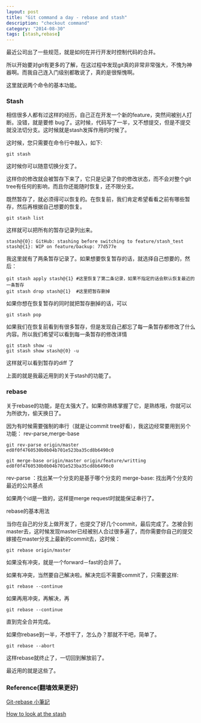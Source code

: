 ```yaml
---
layout: post
title: "Git command a day - rebase and stash"
description: "checkout command"
category: "2014-08-30"
tags: [stash,rebase]
---
```



最近公司出了一些规范，就是如何在并行开发时控制代码的合并。

所以开始要对git有更多的了解，在这过程中发现git真的非常非常强大，不愧为神器啊。而我自己连入门级别都敢说了，真的是很惭愧啊。

这里就说两个命令的基本功能。

### Stash 

相信很多人都有过这样的经历，自己正在开发一个新的feature，突然间被别人打断。没错，就是要修 bug了。这时候，代码写了一半，又不想提交，但是不提交就没法切分支。这时候就是stash发挥作用的时候了。

这时候，您只需要在命令行中敲入，如下:
	
	git stash

这时候你可以随意切换分支了。	

这样你的修改就会被暂存下来了，它只是记录了你的修改状态，而不会对整个git tree有任何的影响，而且你还能随时恢复，还不限分支。

既然暂存了，就必须得可以恢复的。在恢复前，我们肯定希望看看之前有哪些暂存，然后再根据自己想要的恢复。

	git stash list

这样就可以把所有的暂存记录列出来。

	stash@{0}: GitHub: stashing before switching to feature/stash_test
	stash@{1}: WIP on feature/backup: 77d577e 

我这里就有了两条暂存记录了。如果想要恢复暂存的话，就选择自己想要的，然后：

	git stash apply stash@{1} #这里恢复了第二条记录，如果不指定的话会默认恢复最近的一条暂存
	git stash drop stash@{1}  #这里把暂存删掉

如果你想在恢复暂存的同时就把暂存删掉的话，可以
	
	git stash pop 

如果我们在恢复前看到有很多暂存，但是发现自己都忘了每一条暂存都修改了什么内容。所以我们希望可以看到每一条暂存的修改详情

	git stash show -u
	git stash show stash@{0} -u 

这样就可以看到暂存的diff 了

上面的就是我最近用到的关于stash的功能了。

### rebase

关于rebase的功能，是在太强大了。如果你熟练掌握了它，是熟练哦，你就可以为所欲为，偷天换日了。

因为有时候需要强制的串行（就是让commit tree好看），我这边经常要用到另个功能： rev-parse,merge-base

	git rev-parse origin/master
	ed8f0f4760530b0b04b701e523ba35cd8b6490c0

	git merge-base origin/master origin/feature/writting
	ed8f0f4760530b0b04b701e523ba35cd8b6490c0


rev-parse ：找出某一个分支的是基于哪个分支的
merge-base: 找出两个分支的最近的公共基点

如果两个id是一致的，这样提merge request时就能保证串行了。


rebase的基本用法

当你在自己的分支上做开发了，也提交了好几个commit，最后完成了。怎被合到master去，这时候发现master已经被别人合过很多遍了，而你需要你自己的提交嫁接在master分支上最新的commit去，这时候：

	git rebase origin/master

 如果没有冲突，就是一个forward－fast的合并了。

 如果有冲突，当然要自己解决啦。解决完后不需要commit了，只需要这样:

 	git rebase --continue

 如果再用冲突，再解决，再

 	git rebase --continue

 直到完全合并完成。

 如果你rebase到一半，不想干了，怎么办？那就不干吧，简单了。

 	git rebase --abort

 这样rebase就终止了，一切回到解放前了。

 最近用的就是这些了。



 ### Reference(翻墙效果更好)

 [Git-rebase 小筆記](http://blog.yorkxin.org/posts/2011/07/29/git-rebase)

 [How to look at the stash](http://makandracards.com/makandra/11565-git-how-to-look-at-the-stash)
